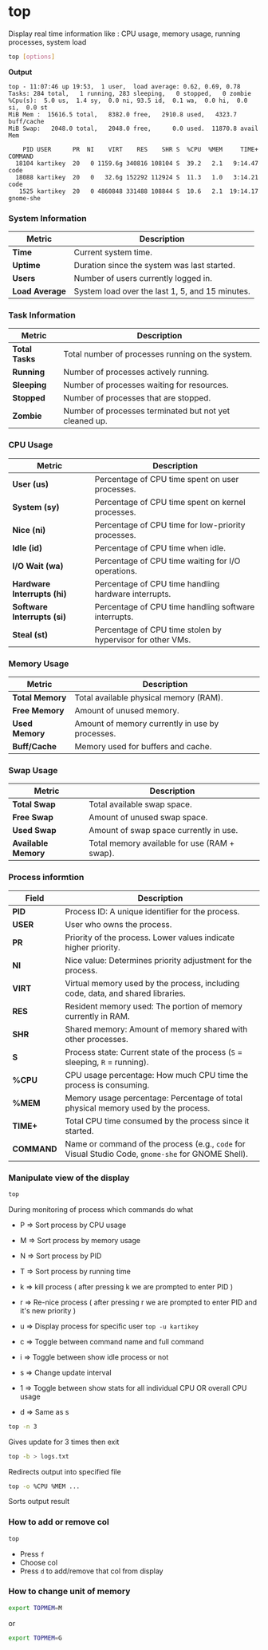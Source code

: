 # top

Display real time information like : CPU usage, memory usage, running processes, system load

```bash 
top [options]
```

**Output**
```
top - 11:07:46 up 19:53,  1 user,  load average: 0.62, 0.69, 0.78
Tasks: 284 total,   1 running, 283 sleeping,   0 stopped,   0 zombie
%Cpu(s):  5.0 us,  1.4 sy,  0.0 ni, 93.5 id,  0.1 wa,  0.0 hi,  0.0 si,  0.0 st
MiB Mem :  15616.5 total,   8382.0 free,   2910.8 used,   4323.7 buff/cache
MiB Swap:   2048.0 total,   2048.0 free,      0.0 used.  11870.8 avail Mem 

    PID USER      PR  NI    VIRT    RES    SHR S  %CPU  %MEM     TIME+ COMMAND                                                        
  18104 kartikey  20   0 1159.6g 340816 108104 S  39.2   2.1   9:14.47 code                                                           
  18088 kartikey  20   0   32.6g 152292 112924 S  11.3   1.0   3:14.21 code                                                           
   1525 kartikey  20   0 4860848 331488 108844 S  10.6   2.1  19:14.17 gnome-she
```

### **System Information**

| **Metric**             | **Description**                                                                 |
|------------------------|-------------------------------------------------------------------------------|
| **Time**               | Current system time.                                                          |
| **Uptime**             | Duration since the system was last started.                                   |
| **Users**              | Number of users currently logged in.                                          |
| **Load Average**       | System load over the last 1, 5, and 15 minutes.                               |

### **Task Information**

| **Metric**             | **Description**                                                                 |
|------------------------|-------------------------------------------------------------------------------|
| **Total Tasks**        | Total number of processes running on the system.                              |
| **Running**            | Number of processes actively running.                                         |
| **Sleeping**           | Number of processes waiting for resources.                                    |
| **Stopped**            | Number of processes that are stopped.                                         |
| **Zombie**             | Number of processes terminated but not yet cleaned up.                       |

### **CPU Usage**

| **Metric**             | **Description**                                                                 |
|------------------------|-------------------------------------------------------------------------------|
| **User (us)**          | Percentage of CPU time spent on user processes.                               |
| **System (sy)**        | Percentage of CPU time spent on kernel processes.                             |
| **Nice (ni)**          | Percentage of CPU time for low-priority processes.                            |
| **Idle (id)**          | Percentage of CPU time when idle.                                             |
| **I/O Wait (wa)**      | Percentage of CPU time waiting for I/O operations.                            |
| **Hardware Interrupts (hi)** | Percentage of CPU time handling hardware interrupts.                   |
| **Software Interrupts (si)** | Percentage of CPU time handling software interrupts.                   |
| **Steal (st)**         | Percentage of CPU time stolen by hypervisor for other VMs.                    |

### **Memory Usage**

| **Metric**             | **Description**                                                                 |
|------------------------|-------------------------------------------------------------------------------|
| **Total Memory**       | Total available physical memory (RAM).                                        |
| **Free Memory**        | Amount of unused memory.                                                      |
| **Used Memory**        | Amount of memory currently in use by processes.                               |
| **Buff/Cache**         | Memory used for buffers and cache.                                            |

### **Swap Usage**

| **Metric**             | **Description**                                                                 |
|------------------------|-------------------------------------------------------------------------------|
| **Total Swap**         | Total available swap space.                                                   |
| **Free Swap**          | Amount of unused swap space.                                                  |
| **Used Swap**          | Amount of swap space currently in use.                                        |
| **Available Memory**   | Total memory available for use (RAM + swap).                                  |

### Process informtion

| **Field**   | **Description**                                                                                   |
|-------------|---------------------------------------------------------------------------------------------------|
| **PID**     | Process ID: A unique identifier for the process.                                                  |
| **USER**    | User who owns the process.                                                                        |
| **PR**      | Priority of the process. Lower values indicate higher priority.                                    |
| **NI**      | Nice value: Determines priority adjustment for the process.                                        |
| **VIRT**    | Virtual memory used by the process, including code, data, and shared libraries.                    |
| **RES**     | Resident memory used: The portion of memory currently in RAM.                                      |
| **SHR**     | Shared memory: Amount of memory shared with other processes.                                       |
| **S**       | Process state: Current state of the process (`S` = sleeping, `R` = running).                       |
| **%CPU**    | CPU usage percentage: How much CPU time the process is consuming.                                  |
| **%MEM**    | Memory usage percentage: Percentage of total physical memory used by the process.                  |
| **TIME+**   | Total CPU time consumed by the process since it started.                                           |
| **COMMAND** | Name or command of the process (e.g., `code` for Visual Studio Code, `gnome-she` for GNOME Shell). |


### Manipulate view of the display

```bash 
top 
```

During monitoring of process which commands do what 

* P => Sort process by CPU usage 
* M => Sort process by memory usage
* N => Sort process by PID
* T => Sort process by running time
* k => kill process ( after pressing k we are prompted to enter PID )
* r => Re-nice process ( after pressing r we are prompted to enter PID and it's new priority )
* u => Display process for specific user 
        ```
        top -u kartikey
        ```

* c => Toggle between command name and full command
* i => Toggle between show idle process or not
* s => Change update interval
* 1 => Toggle between show stats for all individual CPU OR overall CPU usage
* d => Same as s 


```bash
top -n 3
```

Gives update for 3 times then exit

```bash
top -b > logs.txt
```

Redirects output into specified file 


```bash
top -o %CPU %MEM ...
```

Sorts output result 


### How to add or remove col 

```bash
top
```

* Press `f`
* Choose col 
* Press `d` to add/remove that col from display

### How to change unit of memory
```bash
export TOPMEM=M
```

or 

```bash
export TOPMEM=G
```

